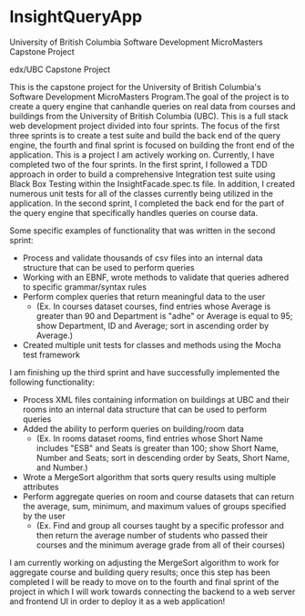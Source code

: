 # InsightQueryApp
University of British Columbia Software Development MicroMasters Capstone Project

edx/UBC Capstone Project

This is the capstone project for the University of British Columbia's Software Development MicroMasters Program.The goal of the project is to create a query engine that canhandle queries on real data from courses and buildings from the University of British Columbia (UBC). This is a full stack web development project divided into four sprints. The focus of the first three sprints is to create a test suite and build the back end of the query engine, the fourth and final sprint is focused on building the front end of the application. This is a project I am actively working on. Currently, I have completed two of the four sprints. In the first sprint, I followed a TDD approach in order to build a comprehensive Integration test suite using Black Box Testing within the InsightFacade.spec.ts file. In addition, I created numerous unit tests for all of the classes currently being utilized in the application. In the second sprint, I completed the back end for the part of the query engine that specifically handles queries on course data.

Some specific examples of functionality that was written in the second sprint:
  * Process and validate thousands of csv files into an internal data structure that can be used to perform queries
  * Working with an EBNF, wrote methods to validate that queries adhered to specific grammar/syntax rules
  * Perform complex queries that return meaningful data to the user
    - (Ex. In courses dataset courses, find entries whose Average is greater than 90 and Department is "adhe" or Average is equal to 95; show Department, ID and Average; sort in         ascending order by Average.)
  * Created multiple unit tests for classes and methods using the Mocha test framework

I am finishing up the third sprint and have successfully implemented the following functionality:

  * Process XML files containing information on buildings at UBC and their rooms into an internal data structure that can be used to perform queries
  * Added the ability to perform queries on building/room data
    - (Ex. In rooms dataset rooms, find entries whose Short Name includes "ESB" and Seats is greater than 100; show Short Name, Number and Seats; sort in descending order by             Seats, Short Name, and Number.)
  * Wrote a MergeSort algorithm that sorts query results using multiple attributes
  * Perform aggregate queries on room and course datasets that can return the average, sum, minimum, and maximum values of groups specified by the user
    - (Ex. Find and group all courses taught by a specific professor and then return the average number of students who passed their courses and the minimum average grade from all       of their courses)
    
I am currently working on adjusting the MergeSort algorithm to work for aggregate course and building query results; once this step has been completed I will be ready to move on to the fourth and final sprint of the project in which I will work towards connecting the backend to a web server and frontend UI in order to deploy it as a web application!
